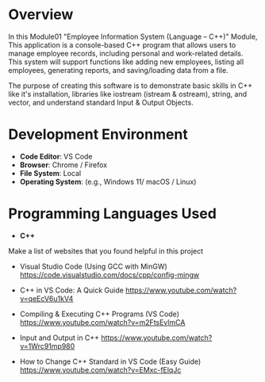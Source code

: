 # Overview

In this Module01 "Employee Information System (Language – C++)" Module, This application is a console-based C++ program that allows users to manage employee records, including personal and work-related details. This system will support functions like adding new employees, listing all employees, generating reports, and saving/loading data from a file.

The purpose of creating this software is to demonstrate basic skills in C++ like it's installation, libraries like iostream (istream & ostream), string, and vector, and understand standard Input & Output Objects. 

# Development Environment

- **Code Editor**: VS Code
- **Browser**: Chrome / Firefox
- **File System**: Local
- **Operating System**: (e.g., Windows 11/ macOS / Linux)

# Programming Languages Used

- **C++**

Make a list of websites that you found helpful in this project
* Visual Studio Code (Using GCC with MinGW) https://code.visualstudio.com/docs/cpp/config-mingw

* C++ in VS Code: A Quick Guide https://www.youtube.com/watch?v=qeEcV6u1kV4

* Compiling & Executing C++ Programs (VS Code) https://www.youtube.com/watch?v=m2FtsEvlmCA

* Input and Output in C++ https://www.youtube.com/watch?v=1Wrc91mp980

* How to Change C++ Standard in VS Code (Easy Guide) https://www.youtube.com/watch?v=EMxc-fElqJc 